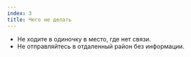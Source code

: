```yaml
---
index: 3
title: Чего не делать
---
```

* Не ходите в одиночку в место, где нет связи.
* Не отправляйтесь в отдаленный район без информации.